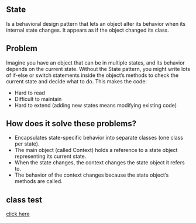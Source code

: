 ## State
Is a behavioral design pattern that lets an object alter its behavior when its internal state changes. 
It appears as if the object changed its class.

## Problem
Imagine you have an object that can be in multiple states, and its behavior depends on the current state. 
Without the State pattern, you might write lots of if-else or switch statements inside the object’s methods to check 
the current state and decide what to do. This makes the code:

* Hard to read  
* Difficult to maintain  
* Hard to extend (adding new states means modifying existing code)  

## How does it solve these problems?
* Encapsulates state-specific behavior into separate classes (one class per state).
* The main object (called Context) holds a reference to a state object representing its current state.
* When the state changes, the context changes the state object it refers to.
* The behavior of the context changes because the state object’s methods are called.

## class test
[click here](../../../../../../../src/test/java/com/andeerlb/gof/state/StateTest.java)